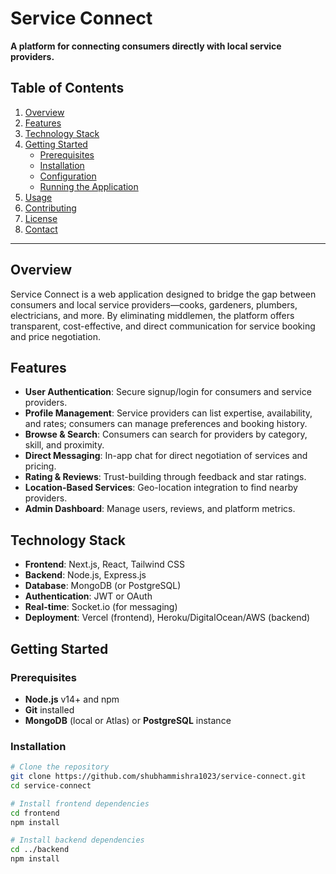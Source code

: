 # Service Connect

**A platform for connecting consumers directly with local service providers.**

## Table of Contents
1. [Overview](#overview)
2. [Features](#features)
3. [Technology Stack](#technology-stack)
4. [Getting Started](#getting-started)
   - [Prerequisites](#prerequisites)
   - [Installation](#installation)
   - [Configuration](#configuration)
   - [Running the Application](#running-the-application)
5. [Usage](#usage)
6. [Contributing](#contributing)
7. [License](#license)
8. [Contact](#contact)

---

## Overview
Service Connect is a web application designed to bridge the gap between consumers and local service providers—cooks, gardeners, plumbers, electricians, and more. By eliminating middlemen, the platform offers transparent, cost-effective, and direct communication for service booking and price negotiation.

## Features
- **User Authentication**: Secure signup/login for consumers and service providers.
- **Profile Management**: Service providers can list expertise, availability, and rates; consumers can manage preferences and booking history.
- **Browse & Search**: Consumers can search for providers by category, skill, and proximity.
- **Direct Messaging**: In-app chat for direct negotiation of services and pricing.
- **Rating & Reviews**: Trust-building through feedback and star ratings.
- **Location-Based Services**: Geo-location integration to find nearby providers.
- **Admin Dashboard**: Manage users, reviews, and platform metrics.

## Technology Stack
- **Frontend**: Next.js, React, Tailwind CSS
- **Backend**: Node.js, Express.js
- **Database**: MongoDB (or PostgreSQL)
- **Authentication**: JWT or OAuth
- **Real-time**: Socket.io (for messaging)
- **Deployment**: Vercel (frontend), Heroku/DigitalOcean/AWS (backend)

## Getting Started

### Prerequisites
- **Node.js** v14+ and npm
- **Git** installed
- **MongoDB** (local or Atlas) or **PostgreSQL** instance

### Installation
```bash
# Clone the repository
git clone https://github.com/shubhammishra1023/service-connect.git
cd service-connect

# Install frontend dependencies
cd frontend
npm install

# Install backend dependencies
cd ../backend
npm install
